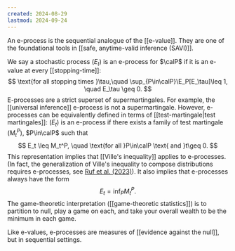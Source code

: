 ```yaml
---
created: 2024-08-29
lastmod: 2024-09-24
---
```

An e-process is the sequential analogue of the [[e-value]]. They are one of the foundational tools in [[safe, anytime-valid inference (SAVI)]]. 

We say a stochastic process $(E_t)$ is an e-process for $\calP$ if it is an e-value at every [[stopping-time]]:
$$
\text{for all stopping times }\tau,\quad \sup_{P\in\calP}\E_P[E_\tau]\leq 1, \quad E_\tau \geq 0.
$$
E-processes are a strict superset of supermartingales. For example, the [[universal inference]] e-process is not a supermartingale. However, e-processes can be equivalently defined in terms of [[test-martingale|test martingales]]: $(E_t)$ is an e-process if there exists a family of test martingale $(M_t^P)$, $P\in\calP$ such that 
$$
E_t \leq M_t^P, \quad \text{for all }P\in\calP \text{ and }t\geq 0.
$$
This representation implies that [[Ville's inequality]] applies to e-processes. (In fact, the generalization of Ville's inequality to compose distributions requires e-processes, see [Ruf et al. (2023)](https://arxiv.org/pdf/2203.04485)). It also implies that e-processes always have the form 
$$
E_t = \inf_P M_t^P.
$$
The game-theoretic interpretation ([[game-theoretic statistics]]) is to partition to null, play a game on each, and take your overall wealth to be the minimum in each game. 

Like e-values, e-processes are measures of [[evidence against the null]], but in sequential settings. 

